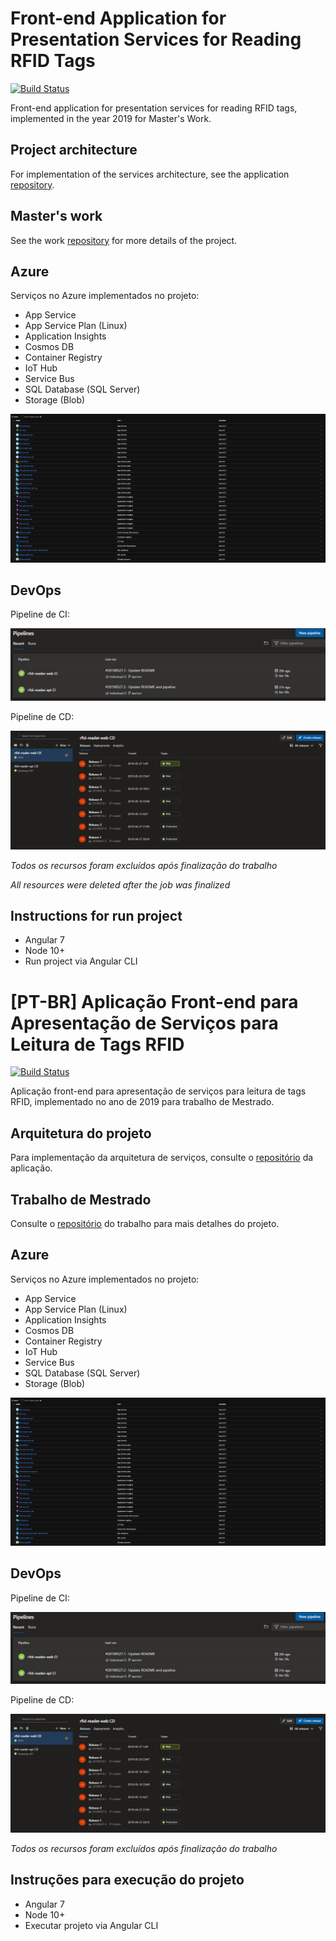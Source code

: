 # Front-end Application for Presentation Services for Reading RFID Tags

[![Build Status](https://dev.azure.com/teamyagoluiz/UnB/_apis/build/status/rfid-reader-web%20CI?branchName=master)](https://dev.azure.com/teamyagoluiz/UnB/_build/latest?definitionId=5&branchName=master)

Front-end application for presentation services for reading RFID tags, implemented in the year 2019 for Master's Work.

## Project architecture

For implementation of the services architecture, see the application [repository](https://github.com/yagoluiz/rfid-reader-api).

## Master's work

See the work [repository](https://github.com/yagoluiz/unb-dissertacao) for more details of the project.

## Azure

Serviços no Azure implementados no projeto:

- App Service
- App Service Plan (Linux)
- Application Insights
- Cosmos DB
- Container Registry
- IoT Hub
- Service Bus
- SQL Database (SQL Server)
- Storage (Blob)

![](img/azure_services.png)

## DevOps

Pipeline de CI:

![](img/ci.png)

Pipeline de CD:

![](img/cd.png)

*Todos os recursos foram excluídos após finalização do trabalho*

*All resources were deleted after the job was finalized*

## Instructions for run project

- Angular 7
- Node 10+
- Run project via Angular CLI

# [PT-BR] Aplicação Front-end para Apresentação de Serviços para Leitura de Tags RFID

[![Build Status](https://dev.azure.com/teamyagoluiz/UnB/_apis/build/status/rfid-reader-web%20CI?branchName=master)](https://dev.azure.com/teamyagoluiz/UnB/_build/latest?definitionId=5&branchName=master)

Aplicação front-end para apresentação de serviços para leitura de tags RFID, implementado no ano de 2019 para trabalho de Mestrado.

## Arquitetura do projeto

Para implementação da arquitetura de serviços, consulte o [repositório](https://github.com/yagoluiz/rfid-reader-api) da aplicação.

## Trabalho de Mestrado

Consulte o [repositório](https://github.com/yagoluiz/unb-dissertacao) do trabalho para mais detalhes do projeto.

## Azure

Serviços no Azure implementados no projeto:

- App Service
- App Service Plan (Linux)
- Application Insights
- Cosmos DB
- Container Registry
- IoT Hub
- Service Bus
- SQL Database (SQL Server)
- Storage (Blob)

![](img/azure_services.png)

## DevOps

Pipeline de CI:

![](img/ci.png)

Pipeline de CD:

![](img/cd.png)

*Todos os recursos foram excluídos após finalização do trabalho*

## Instruções para execução do projeto

- Angular 7
- Node 10+
- Executar projeto via Angular CLI
